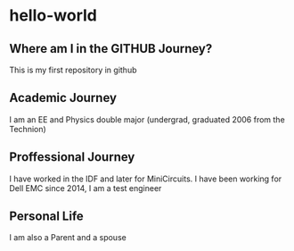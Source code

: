 # hello-world
## Where am I in the GITHUB Journey?
This is my first repository in github
## Academic Journey
I am an EE and Physics double major (undergrad, graduated 2006 from the Technion)
## Proffessional Journey
I have worked in the IDF and later for MiniCircuits.
I have been working for Dell EMC since 2014, I am a test engineer
## Personal Life
I am also a Parent and a spouse
